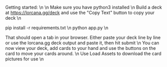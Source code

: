 Getting started: \n
\n
Make sure you have python3 installed \n
Build a deck at https://lorcana.gg/deck and use the "Copy Text" button to copy your deck \n

pip install -r requirements.txt \n
python app.py \n

That should open a tab in your browser. Either paste your deck line by line or use the lorcana.gg deck output and paste it, then hit submit \n
You can now view your deck, add cards to your hand and use the buttons on the card to move your cards around. \n
Use Load Assets to download the card pictures for use \n
